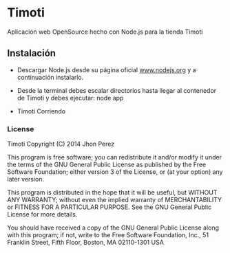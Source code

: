 # Timoti

Aplicación web OpenSource hecho con Node.js para la tienda Timoti


## Instalación

- Descargar Node.js desde su página oficial www.nodejs.org y a continuación instalarlo.
- Desde la terminal debes escalar directorios hasta llegar al contenedor de Timoti y debes ejecutar:
    node app

- Timoti Corriendo

### License ###

Timoti
Copyright (C) 2014 Jhon Perez

This program is free software; you can redistribute it and/or modify
it under the terms of the GNU General Public License as published by
the Free Software Foundation; either version 3 of the License, or
(at your option) any later version.

This program is distributed in the hope that it will be useful,
but WITHOUT ANY WARRANTY; without even the implied warranty of
MERCHANTABILITY or FITNESS FOR A PARTICULAR PURPOSE.  See the
GNU General Public License for more details.

You should have received a copy of the GNU General Public License
along with this program; if not, write to the Free Software Foundation,
Inc., 51 Franklin Street, Fifth Floor, Boston, MA 02110-1301  USA